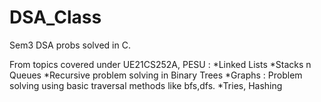 # DSA_Class
Sem3 DSA probs solved in C.

From topics covered under UE21CS252A, PESU : 
*Linked Lists
*Stacks n Queues
*Recursive problem solving in Binary Trees
*Graphs : Problem solving using basic traversal methods like bfs,dfs.
*Tries, Hashing
